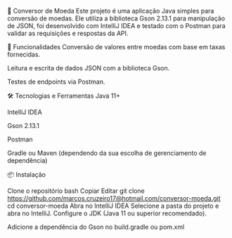 💱 Conversor de Moeda Este projeto é uma aplicação Java simples para conversão de moedas. Ele utiliza a biblioteca Gson 2.13.1 para manipulação de JSON, foi desenvolvido com IntelliJ IDEA e testado com o Postman para validar as requisições e respostas da API.

🚀 Funcionalidades Conversão de valores entre moedas com base em taxas fornecidas.

Leitura e escrita de dados JSON com a biblioteca Gson.

Testes de endpoints via Postman.

🛠️ Tecnologias e Ferramentas Java 11+

IntelliJ IDEA

Gson 2.13.1

Postman

Gradle ou Maven (dependendo da sua escolha de gerenciamento de dependência)

📦 Instalação

Clone o repositório bash Copiar Editar git clone https://github.com/marcos.cruzeiro17@hotmail.com/conversor-moeda.git cd conversor-moeda
Abra no IntelliJ IDEA Selecione a pasta do projeto e abra no IntelliJ.
Configure o JDK (Java 11 ou superior recomendado).

Adicione a dependência do Gson no build.gradle ou pom.xml
